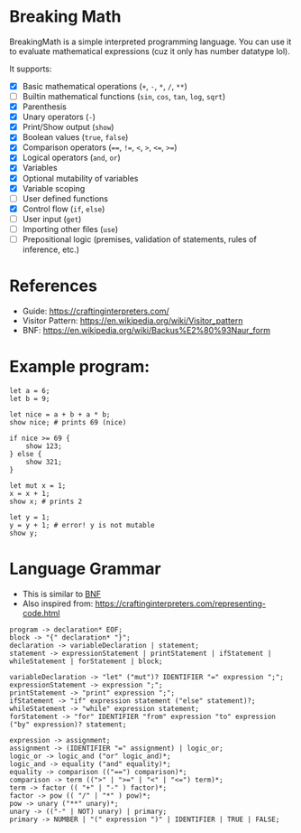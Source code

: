 # Breaking Math

BreakingMath is a simple interpreted programming language.
You can use it to evaluate mathematical expressions (cuz it only has number datatype lol).

It supports:
- [x] Basic mathematical operations (`+`, `-`, `*`, `/`, `**`)
- [ ] Builtin mathematical functions (`sin`, `cos`, `tan`, `log`, `sqrt`)
- [x] Parenthesis
- [x] Unary operators (`-`)
- [x] Print/Show output (`show`)
- [x] Boolean values (`true`, `false`)
- [x] Comparison operators (`==`, `!=`, `<`, `>`, `<=`, `>=`)
- [x] Logical operators (`and`, `or`)
- [x] Variables 
- [x] Optional mutability of variables
- [x] Variable scoping
- [ ] User defined functions 
- [x] Control flow (`if`, `else`)
- [ ] User input (`get`)
- [ ] Importing other files (`use`)
- [ ] Prepositional logic (premises, validation of statements, rules of inference, etc.)

# References

- Guide: https://craftinginterpreters.com/
- Visitor Pattern: https://en.wikipedia.org/wiki/Visitor_pattern
- BNF: https://en.wikipedia.org/wiki/Backus%E2%80%93Naur_form

# Example program:

```
let a = 6;
let b = 9;

let nice = a + b + a * b;
show nice; # prints 69 (nice)

if nice >= 69 {
    show 123;
} else {
    show 321;
}

let mut x = 1;
x = x + 1;
show x; # prints 2

let y = 1;
y = y + 1; # error! y is not mutable
show y;
```

# Language Grammar

- This is similar to [BNF](https://en.wikipedia.org/wiki/Backus%E2%80%93Naur_form)
- Also inspired from: https://craftinginterpreters.com/representing-code.html

```text
program -> declaration* EOF;
block -> "{" declaration* "}";
declaration -> variableDeclaration | statement;
statement -> expressionStatement | printStatement | ifStatement | whileStatement | forStatement | block;

variableDeclaration -> "let" ("mut")? IDENTIFIER "=" expression ";";
expressionStatement -> expression ";";
printStatement -> "print" expression ";";
ifStatement -> "if" expression statement ("else" statement)?;
whileStatement -> "while" expression statement;
forStatement -> "for" IDENTIFIER "from" expression "to" expression ("by" expression)? statement;

expression -> assignment;
assignment -> (IDENTIFIER "=" assignment) | logic_or;
logic_or -> logic_and ("or" logic_and)*;
logic_and -> equality ("and" equality)*;
equality -> comparison (("==") comparison)*;
comparison -> term ((">" | ">=" | "<" | "<=") term)*;
term -> factor (( "+" | "-" ) factor)*;
factor -> pow (( "/" | "*" ) pow)*;
pow -> unary ("**" unary)*;
unary -> (("-" | NOT) unary) | primary;
primary -> NUMBER | "(" expression ")" | IDENTIFIER | TRUE | FALSE;
```